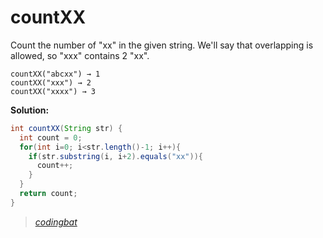 # countXX

Count the number of "xx" in the given string. We'll say that overlapping is allowed, so "xxx" contains 2 "xx".

```
countXX("abcxx") → 1
countXX("xxx") → 2
countXX("xxxx") → 3
```

**Solution:**

```java
int countXX(String str) {
  int count = 0;
  for(int i=0; i<str.length()-1; i++){
    if(str.substring(i, i+2).equals("xx")){
      count++;
    }
  }
  return count;
}
```

> _[codingbat](http://codingbat.com/prob/p194667)_